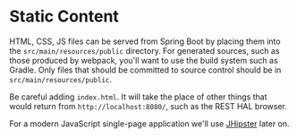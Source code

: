 # Static Content

HTML, CSS, JS files can be served from Spring Boot by placing them into the `src/main/resources/public` directory. For generated sources, such as those produced by webpack, you'll want to use the build system such as Gradle. Only files that should be committed to source control should be in `src/main/resources/public`.

Be careful adding `index.html`. It will take the place of other things that would return from `http://localhost:8080/`, such as the REST HAL browser.

For a modern JavaScript single-page application we'll use [JHipster](https://www.jhipster.tech) later on.
